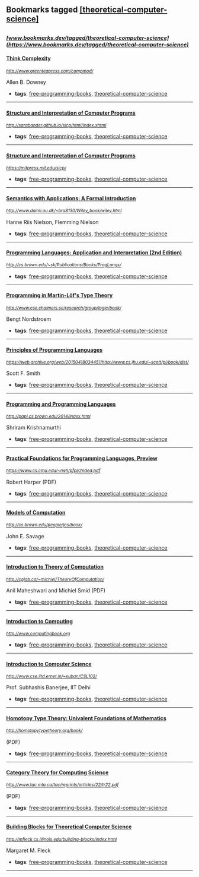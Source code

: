 ## Bookmarks tagged [[theoretical-computer-science]](https://www.bookmarks.dev/search?q=[theoretical-computer-science])

_<sup><sup>[www.bookmarks.dev/tagged/theoretical-computer-science](https://www.bookmarks.dev/tagged/theoretical-computer-science)</sup></sup>_
---
#### [Think Complexity](http://www.greenteapress.com/compmod/)
_<sup>http://www.greenteapress.com/compmod/</sup>_

Allen B. Downey
* **tags**: [free-programming-books](../tagged/free-programming-books.md), [theoretical-computer-science](../tagged/theoretical-computer-science.md)
---
#### [Structure and Interpretation of Computer Programs](http://sarabander.github.io/sicp/html/index.xhtml)
_<sup>http://sarabander.github.io/sicp/html/index.xhtml</sup>_

* **tags**: [free-programming-books](../tagged/free-programming-books.md), [theoretical-computer-science](../tagged/theoretical-computer-science.md)
---
#### [Structure and Interpretation of Computer Programs](https://mitpress.mit.edu/sicp/)
_<sup>https://mitpress.mit.edu/sicp/</sup>_

* **tags**: [free-programming-books](../tagged/free-programming-books.md), [theoretical-computer-science](../tagged/theoretical-computer-science.md)
---
#### [Semantics with Applications: A Formal Introduction](http://www.daimi.au.dk/~bra8130/Wiley_book/wiley.html)
_<sup>http://www.daimi.au.dk/~bra8130/Wiley_book/wiley.html</sup>_

Hanne Riis Nielson, Flemming Nielson
* **tags**: [free-programming-books](../tagged/free-programming-books.md), [theoretical-computer-science](../tagged/theoretical-computer-science.md)
---
#### [Programming Languages: Application and Interpretation (2nd Edition)](http://cs.brown.edu/~sk/Publications/Books/ProgLangs/)
_<sup>http://cs.brown.edu/~sk/Publications/Books/ProgLangs/</sup>_

* **tags**: [free-programming-books](../tagged/free-programming-books.md), [theoretical-computer-science](../tagged/theoretical-computer-science.md)
---
#### [Programming in Martin-Löf's Type Theory](http://www.cse.chalmers.se/research/group/logic/book/)
_<sup>http://www.cse.chalmers.se/research/group/logic/book/</sup>_

Bengt Nordstroem
* **tags**: [free-programming-books](../tagged/free-programming-books.md), [theoretical-computer-science](../tagged/theoretical-computer-science.md)
---
#### [Principles of Programming Languages](https://web.archive.org/web/20150418034451/http://www.cs.jhu.edu/~scott/pl/book/dist/)
_<sup>https://web.archive.org/web/20150418034451/http://www.cs.jhu.edu/~scott/pl/book/dist/</sup>_

Scott F. Smith
* **tags**: [free-programming-books](../tagged/free-programming-books.md), [theoretical-computer-science](../tagged/theoretical-computer-science.md)
---
#### [Programming and Programming Languages](http://papl.cs.brown.edu/2014/index.html)
_<sup>http://papl.cs.brown.edu/2014/index.html</sup>_

Shriram Krishnamurthi
* **tags**: [free-programming-books](../tagged/free-programming-books.md), [theoretical-computer-science](../tagged/theoretical-computer-science.md)
---
#### [Practical Foundations for Programming Languages, Preview](https://www.cs.cmu.edu/~rwh/pfpl/2nded.pdf)
_<sup>https://www.cs.cmu.edu/~rwh/pfpl/2nded.pdf</sup>_

Robert Harper (PDF)
* **tags**: [free-programming-books](../tagged/free-programming-books.md), [theoretical-computer-science](../tagged/theoretical-computer-science.md)
---
#### [Models of Computation](http://cs.brown.edu/people/jes/book/)
_<sup>http://cs.brown.edu/people/jes/book/</sup>_

John E. Savage
* **tags**: [free-programming-books](../tagged/free-programming-books.md), [theoretical-computer-science](../tagged/theoretical-computer-science.md)
---
#### [Introduction to Theory of Computation](http://cglab.ca/~michiel/TheoryOfComputation/)
_<sup>http://cglab.ca/~michiel/TheoryOfComputation/</sup>_

Anil Maheshwari and Michiel Smid (PDF)
* **tags**: [free-programming-books](../tagged/free-programming-books.md), [theoretical-computer-science](../tagged/theoretical-computer-science.md)
---
#### [Introduction to Computing](http://www.computingbook.org)
_<sup>http://www.computingbook.org</sup>_

* **tags**: [free-programming-books](../tagged/free-programming-books.md), [theoretical-computer-science](../tagged/theoretical-computer-science.md)
---
#### [Introduction to Computer Science](http://www.cse.iitd.ernet.in/~suban/CSL102/)
_<sup>http://www.cse.iitd.ernet.in/~suban/CSL102/</sup>_

Prof. Subhashis Banerjee, IIT Delhi
* **tags**: [free-programming-books](../tagged/free-programming-books.md), [theoretical-computer-science](../tagged/theoretical-computer-science.md)
---
#### [Homotopy Type Theory: Univalent Foundations of Mathematics](http://homotopytypetheory.org/book/)
_<sup>http://homotopytypetheory.org/book/</sup>_

(PDF)
* **tags**: [free-programming-books](../tagged/free-programming-books.md), [theoretical-computer-science](../tagged/theoretical-computer-science.md)
---
#### [Category Theory for Computing Science](http://www.tac.mta.ca/tac/reprints/articles/22/tr22.pdf)
_<sup>http://www.tac.mta.ca/tac/reprints/articles/22/tr22.pdf</sup>_

(PDF)
* **tags**: [free-programming-books](../tagged/free-programming-books.md), [theoretical-computer-science](../tagged/theoretical-computer-science.md)
---
#### [Building Blocks for Theoretical Computer Science](http://mfleck.cs.illinois.edu/building-blocks/index.html)
_<sup>http://mfleck.cs.illinois.edu/building-blocks/index.html</sup>_

Margaret M. Fleck
* **tags**: [free-programming-books](../tagged/free-programming-books.md), [theoretical-computer-science](../tagged/theoretical-computer-science.md)
---
